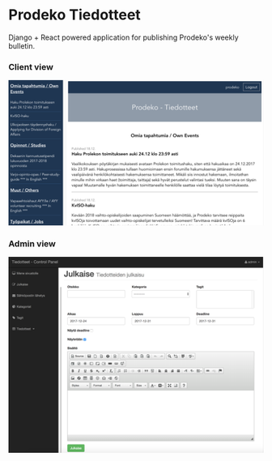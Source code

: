 # Prodeko Tiedotteet

Django + React powered application for publishing Prodeko's weekly bulletin.

### Client view
<img src="client.png"/>


### Admin view
<img src="admin.png"/>
